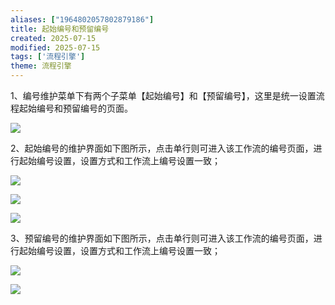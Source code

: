 ```yaml
---
aliases: ["1964802057802879186"]
title: 起始编号和预留编号
created: 2025-07-15
modified: 2025-07-15
tags: ['流程引擎']
theme: 流程引擎
---
```


1、编号维护菜单下有两个子菜单【起始编号】和【预留编号】，这里是统一设置流程起始编号和预留编号的页面。

![](https://myhelpdoc.oss-cn-heyuan.aliyuncs.com/mdimages/bf20f29b2315cf4c3581d216359a7553.jpg)

2、起始编号的维护界面如下图所示，点击单行则可进入该工作流的编号页面，进行起始编号设置，设置方式和工作流上编号设置一致；

![](https://myhelpdoc.oss-cn-heyuan.aliyuncs.com/mdimages/93565912159b098a0fede3ad3fc79a60.jpg)

![](https://myhelpdoc.oss-cn-heyuan.aliyuncs.com/mdimages/7de831d14062c71efb8eda1306804c3f.jpg)

![](https://myhelpdoc.oss-cn-heyuan.aliyuncs.com/mdimages/f7b63dd90f294c746e82546a5c63576e.jpg)

3、预留编号的维护界面如下图所示，点击单行则可进入该工作流的编号页面，进行起始编号设置，设置方式和工作流上编号设置一致；

![](https://myhelpdoc.oss-cn-heyuan.aliyuncs.com/mdimages/8522a607050fb3104b7f81d42b5941ff.jpg)

![](https://myhelpdoc.oss-cn-heyuan.aliyuncs.com/mdimages/c34dccffa03dc5ceff293c55f7041c9c.jpg)

